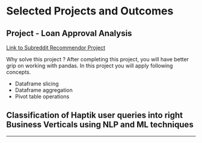Selected Projects and Outcomes
==============================
## Project - Loan Approval Analysis

[Link to Subreddit Recommendor Project](https://github.com/tripidhoble/GreyAtom-Material/blob/master/GreyAtom%20Projects/Project%20-%20Loan%20Approval%20Analysis.ipynb)

Why solve this project ?
After completing this project, you will have better grip on working with pandas. In this project you will apply following concepts.

- Dataframe slicing
- Dataframe aggregation
- Pivot table operations

## Classification of Haptik user queries into right Business Verticals using NLP and ML techniques
___
